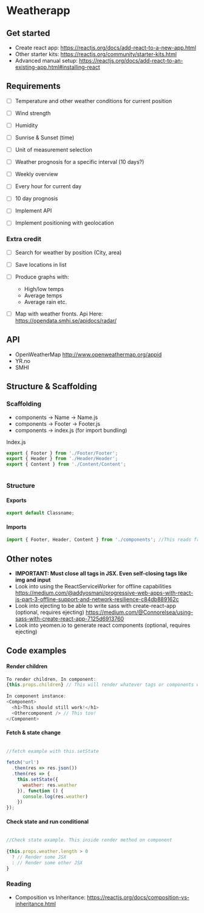 # Weatherapp
 
## Get started
- Create react app: https://reactjs.org/docs/add-react-to-a-new-app.html
- Other starter kits: https://reactjs.org/community/starter-kits.html
- Advanced manual setup: https://reactjs.org/docs/add-react-to-an-existing-app.html#installing-react
 
 
## Requirements
 
- [ ] Temperature and other weather conditions for current position
- [ ] Wind strength
- [ ] Humidity
- [ ] Sunrise & Sunset (time)
- [ ] Unit of measurement selection
 
- [ ] Weather prognosis for a specific interval (10 days?)
- [ ] Weekly overview
- [ ] Every hour for current day
- [ ] 10 day prognosis
 
- [ ] Implement API
- [ ] Implement positioning with geolocation
 
### Extra credit
- [ ] Search for weather by position (City, area)
- [ ] Save locations in list
- [ ] Produce graphs with:
 
   - High/low temps
   - Average temps
   - Average rain etc.
- [ ] Map with weather fronts. Api Here: https://opendata.smhi.se/apidocs/radar/
 
## API
 
- OpenWeatherMap http://www.openweathermap.org/appid
- YR.no
- SMHI
 
## Structure & Scaffolding
 
### Scaffolding
- components -> Name -> Name.js
- components -> Footer -> Footer.js
- components -> index.js (for import bundling)
 
Index.js
```javascript
export { Footer } from './Footer/Footer';
export { Header } from './Header/Header';
export { Content } from './Content/Content';
 
```
 
 
### Structure
 
#### Exports
```javascript
export default Classname;
```
 
#### Imports
```javascript
import { Footer, Header, Content } from './components'; //This reads from index.js in ./components
```
 
 
 
## Other notes
- **IMPORTANT: Must close all tags in JSX. Even self-closing tags like img and input**
- Look into using the ReactServiceWorker for offline capabilities https://medium.com/@addyosmani/progressive-web-apps-with-react-js-part-3-offline-support-and-network-resilience-c84db889162c
- Look into ejecting to be able to write sass with create-react-app (optional, requires ejecting) https://medium.com/@Connorelsea/using-sass-with-create-react-app-7125d6913760
- Look into yeomen.io to generate react components (optional, requires ejecting)
 
## Code examples
#### Render children
```javascript
To render children, In component:
{this.props.children} // This will render whatever tags or components we insert inside the Component-tag below:
 
In component instance:
<Component>
  <h1>This should still work!</h1>
  <Othercomponent /> // This too!
</Component>
```
 
#### Fetch & state change
```javascript
 
//fetch example with this.setState
 
fetch('url')
  .then(res => res.json())
  .then(res => {
    this.setState({
      weather: res.weather
    }), function () {
      console.log(res.weather)
    })
});
```
 
 
#### Check state and run conditional
```javascript
 
//Check state example. This inside render method on component
 
{this.props.weather.length > 0
  ? // Render some JSX
  : // Render some other JSX
}
```

### Reading
- Composition vs Inheritance: https://reactjs.org/docs/composition-vs-inheritance.html